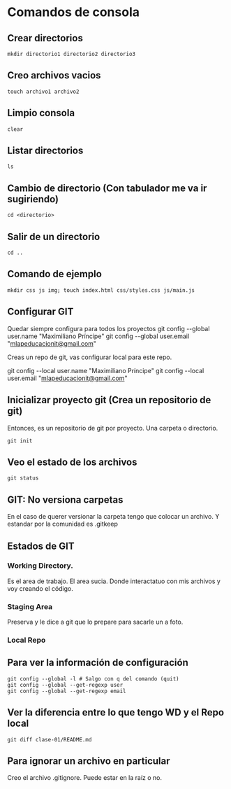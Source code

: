 
# Comandos de consola

## Crear directorios

    mkdir directorio1 directorio2 directorio3

## Creo archivos vacios

    touch archivo1 archivo2

## Limpio consola

    clear

## Listar directorios

    ls

## Cambio de directorio (Con tabulador me va ir sugiriendo)

    cd <directorio>

## Salir de un directorio

    cd ..


## Comando de ejemplo

    mkdir css js img; touch index.html css/styles.css js/main.js


## Configurar GIT

Quedar siempre configura para todos los proyectos
git config --global user.name "Maximiliano Príncipe"
git config --global user.email "mlapeducacionit@gmail.com"

Creas un repo de git, vas configurar local para este repo.

git config --local user.name "Maximiliano Príncipe"
git config --local user.email "mlapeducacionit@gmail.com"

## Inicializar proyecto git (Crea un repositorio de git)

Entonces, es un repositorio de git por proyecto. Una carpeta o directorio.

    git init

## Veo el estado de los archivos 

    git status

## GIT: No versiona carpetas
En el caso de querer versionar la carpeta tengo que colocar un archivo. Y estandar por la comunidad es .gitkeep

## Estados de GIT

### Working Directory.
Es el area de trabajo. El area sucia. Donde interactatuo con mis archivos y voy creando el código.

### Staging Area
Preserva y le dice a git que lo prepare para sacarle un a foto.

### Local Repo 


## Para ver la información de configuración

    git config --global -l # Salgo con q del comando (quit)
    git config --global --get-regexp user
    git config --global --get-regexp email

## Ver la diferencia entre lo que tengo WD y el Repo local

    git diff clase-01/README.md

## Para ignorar un archivo en particular
Creo el archivo .gitignore. Puede estar en la raíz o no.